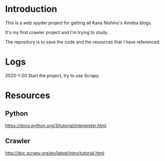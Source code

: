 # Introduction

This is a web spyder project for getting all Kana Nishino's Ameba blogs.

It's my first crawler project and I'm trying to study.

The repository is to save the code and the resources that I have referenced.

# Logs
2020-1-20 Start the project, try to use Scrapy.

# Resources

## Python
https://docs.python.org/3/tutorial/interpreter.html

## Crawler
http://doc.scrapy.org/en/latest/intro/tutorial.html
